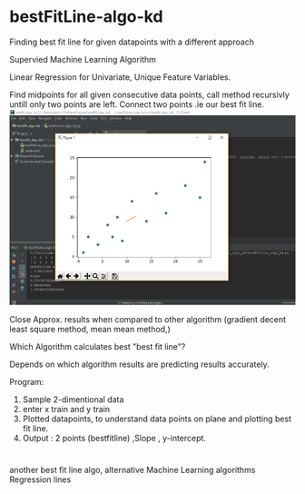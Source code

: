 # bestFitLine-algo-kd
Finding best fit line for given datapoints with a different approach 

Supervied Machine Learning Algorithm

Linear Regression for Univariate, Unique Feature Variables.


Find midpoints for all given consecutive data points, call method recursivly untill only two points are left.
Connect two points .ie our best fit line.
![bestfitline](bestfitlinemidpoint.bmp)

Close Approx. results when compared to other algorithm (gradient decent least square method, mean mean method,)

Which Algorithm calculates best "best fit line"?

Depends on which algorithm results are predicting results accurately.

Program: 
1. Sample 2-dimentional data
2. enter x train and y train
3. Plotted datapoints, to understand data points on plane and plotting best fit line.
5. Output : 2 points (bestfitline) ,Slope , y-intercept.


#
another best fit line algo, alternative 
Machine Learning algorithms
Regression lines
